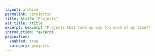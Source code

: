 ```yaml
---
layout: archive
permalink: /projects/
title: &title "Projects"
alt_title: *title
excerpt: &excerpt "Projects that take up way too much of my time!"
introduction: *excerpt
pagination: 
  enabled: true
  category: projects
---
```

